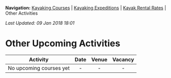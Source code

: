 **Navigation:** [Kayaking Courses](index) &#124; [Kayaking Expeditions](expedition) &#124; [Kayak Rental Rates](rental) &#124; Other Activities

_Last Updated: 09 Jan 2018 18:01_
# Other Upcoming Activities

Activity | Date | Venue | Vacancy
:---:|:---:|:---:|:---:
No upcoming courses yet|-|-|-

